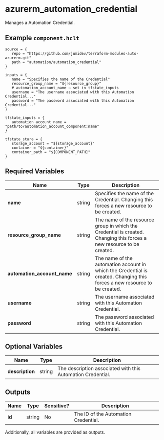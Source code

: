 # azurerm_automation_credential

Manages a Automation Credential.

## Example `component.hclt`

```hcl
source = {
   repo = "https://github.com/jumidev/terraform-modules-auto-azurerm.git"   
   path = "automation/automation_credential"   
}

inputs = {
   name = "Specifies the name of the Credential"   
   resource_group_name = "${resource_group}"   
   # automation_account_name → set in tfstate_inputs
   username = "The username associated with this Automation Credential..."   
   password = "The password associated with this Automation Credential..."   
}

tfstate_inputs = {
   automation_account_name = "path/to/automation_account_component:name"   
}

tfstate_store = {
   storage_account = "${storage_account}"   
   container = "${container}"   
   container_path = "${COMPONENT_PATH}"   
}

```

## Required Variables

| Name | Type |  Description |
| ---- | --------- |  ----------- |
| **name** | string |  Specifies the name of the Credential. Changing this forces a new resource to be created. | 
| **resource_group_name** | string |  The name of the resource group in which the Credential is created. Changing this forces a new resource to be created. | 
| **automation_account_name** | string |  The name of the automation account in which the Credential is created. Changing this forces a new resource to be created. | 
| **username** | string |  The username associated with this Automation Credential. | 
| **password** | string |  The password associated with this Automation Credential. | 

## Optional Variables

| Name | Type |  Description |
| ---- | --------- |  ----------- |
| **description** | string |  The description associated with this Automation Credential. | 



## Outputs

| Name | Type | Sensitive? | Description |
| ---- | ---- | --------- | --------- |
| **id** | string | No  | The ID of the Automation Credential. | 

Additionally, all variables are provided as outputs.
